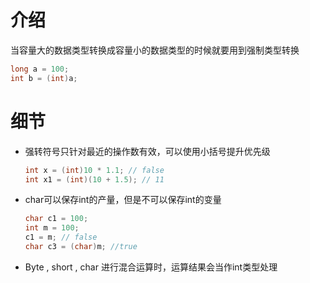 # 介绍

当容量大的数据类型转换成容量小的数据类型的时候就要用到强制类型转换

```java
long a = 100;
int b = (int)a;
```

# 细节

* 强转符号只针对最近的操作数有效，可以使用小括号提升优先级

  ```java
  int x = (int)10 * 1.1; // false
  int x1 = (int)(10 + 1.5); // 11
  ```

* char可以保存int的产量，但是不可以保存int的变量

  ```java
  char c1 = 100;
  int m = 100;
  c1 = m; // false
  char c3 = (char)m; //true
  ```

* Byte , short , char 进行混合运算时，运算结果会当作int类型处理